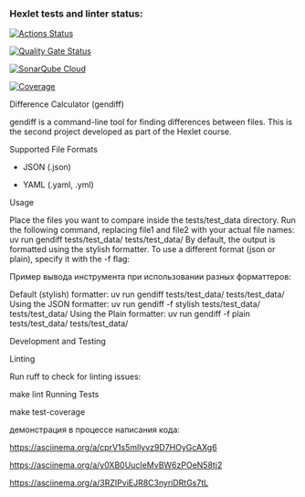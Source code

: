 ### Hexlet tests and linter status:
[![Actions Status](https://github.com/DemExt/python-project-50/actions/workflows/hexlet-check.yml/badge.svg)](https://github.com/DemExt/python-project-50/actions)

[![Quality Gate Status](https://sonarcloud.io/api/project_badges/measure?project=DemExt_python-project-50&metric=alert_status)](https://sonarcloud.io/summary/new_code?id=DemExt_python-project-50)

[![SonarQube Cloud](https://sonarcloud.io/images/project_badges/sonarcloud-light.svg)](https://sonarcloud.io/summary/new_code?id=DemExt_python-project-50)

[![Coverage](https://sonarcloud.io/api/project_badges/measure?project=DemExt_python-project-50&metric=coverage)](https://sonarcloud.io/summary/new_code?id=DemExt_python-project-50)

Difference Calculator (gendiff)

gendiff is a command-line tool for finding differences between files. This is the second project developed as part of the Hexlet course.

Supported File Formats

- JSON (.json)

- YAML (.yaml, .yml)

Usage

Place the files you want to compare inside the tests/test_data directory.
Run the following command, replacing file1 and file2 with your actual file names:
uv run gendiff tests/test_data/<file1> tests/test_data/<file2>
By default, the output is formatted using the stylish formatter.
To use a different format (json or plain), specify it with the -f flag:

Пример вывода инструмента при использовании разных форматтеров:

Default (stylish) formatter:
uv run gendiff tests/test_data/<file1> tests/test_data/<file1>
Using the JSON formatter:
uv run gendiff -f stylish tests/test_data/<file1> tests/test_data/<file1>
Using the Plain formatter:
uv run gendiff -f plain tests/test_data/<file1> tests/test_data/<file1>

Development and Testing

Linting

Run ruff to check for linting issues:

make lint
Running Tests

make test-coverage

демонстрация в процессе написания кода:

https://asciinema.org/a/cprV1s5mllyvz9D7HOyGcAXg6

https://asciinema.org/a/y0XB0UucIeMvBW6zPOeN58tj2

 https://asciinema.org/a/3RZIPviEJR8C3nyriDRtGs7tL